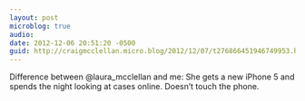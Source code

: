```yaml
---
layout: post
microblog: true
audio: 
date: 2012-12-06 20:51:20 -0500
guid: http://craigmcclellan.micro.blog/2012/12/07/t276866451946749953.html
---
```

Difference between @laura_mcclellan and me: She gets a new iPhone 5 and spends the night looking at cases online. Doesn’t touch the phone.
